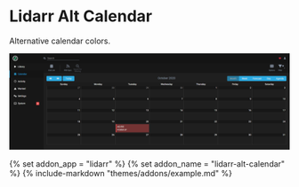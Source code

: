 # Lidarr Alt Calendar

Alternative calendar colors.

<p>
<a href="screenshot1.png" rel="noopener"><img src="screenshot1.png" alt="Screen Shot 1" /></a>
</p>

{% set addon_app = "lidarr" %}
{% set addon_name = "lidarr-alt-calendar" %}
{% include-markdown "themes/addons/example.md" %}
